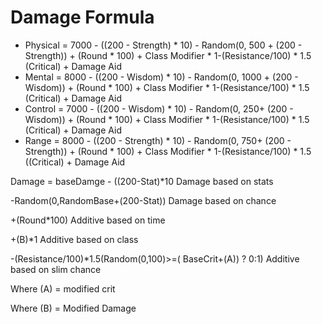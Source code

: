# Damage Formula



* Physical = 7000 - ((200 - Strength) \* 10) - Random(0, 500 + (200 - Strength)) + (Round \* 100) + Class Modifier \* 1-(Resistance/100) \* 1.5 (Critical) + Damage Aid
* Mental = 8000 - ((200 - Wisdom) \* 10) - Random(0, 1000 + (200 - Wisdom)) + (Round \* 100) + Class Modifier \* 1-(Resistance/100) \* 1.5 (Critical) + Damage Aid
* Control = 7000 - ((200 - Wisdom) \* 10) - Random(0, 250+ (200 - Wisdom)) + (Round \* 100) + Class Modifier \* 1-(Resistance/100) \* 1.5 (Critical) + Damage Aid
* Range = 8000 - ((200 - Strength) \* 10) - Random(0, 750+ (200 - Strength)) + (Round \* 100) + Class Modifier \* 1-(Resistance/100) \* 1.5 ((Critical) + Damage Aid

Damage = baseDamge - ((200-Stat)\*10 Damage based on stats

\-Random(0,RandomBase+(200-Stat)) Damage based on chance

\+(Round\*100) Additive based on time

\+(B)\*1 Additive based on class

\-(Resistance/100)\*1.5(Random(0,100)>=( BaseCrit+(A)) ? 0:1) Additive based on slim chance

Where (A) = modified crit

Where (B) = Modified Damage
